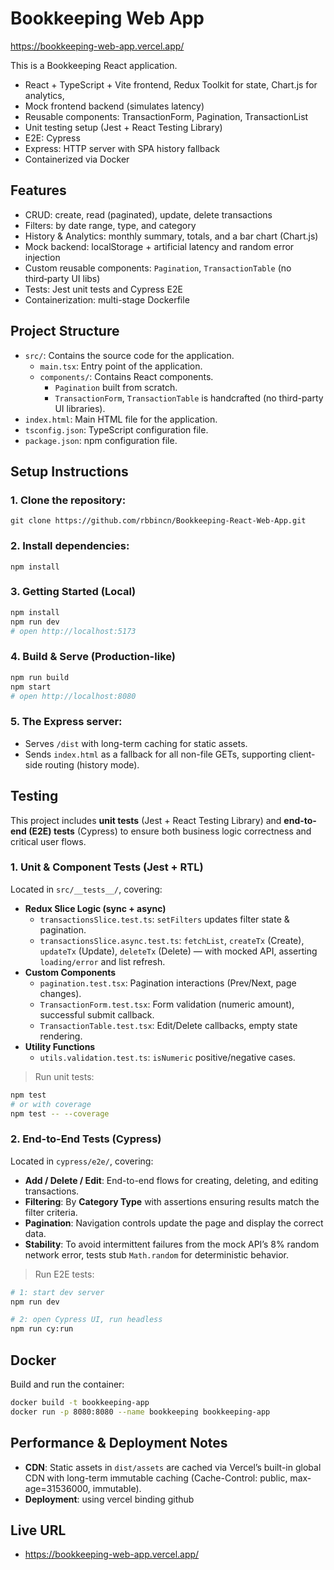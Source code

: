 # Bookkeeping Web App

https://bookkeeping-web-app.vercel.app/

This is a Bookkeeping React application.
- React + TypeScript + Vite frontend, Redux Toolkit for state, Chart.js for analytics,
- Mock frontend backend (simulates latency)
- Reusable components: TransactionForm, Pagination, TransactionList
- Unit testing setup (Jest + React Testing Library)
- E2E: Cypress
- Express: HTTP server with SPA history fallback
- Containerized via Docker

## Features
- CRUD: create, read (paginated), update, delete transactions
- Filters: by date range, type, and category
- History & Analytics: monthly summary, totals, and a bar chart (Chart.js)
- Mock backend: localStorage + artificial latency and random error injection
- Custom reusable components: `Pagination`, `TransactionTable` (no third‑party UI libs)
- Tests: Jest unit tests and Cypress E2E
- Containerization: multi-stage Dockerfile

## Project Structure

- `src/`: Contains the source code for the application.
  - `main.tsx`: Entry point of the application.
  - `components/`: Contains React components.
    - `Pagination` built from scratch.
    - `TransactionForm`, `TransactionTable` is handcrafted (no third-party UI libraries).
- `index.html`: Main HTML file for the application.
- `tsconfig.json`: TypeScript configuration file.
- `package.json`: npm configuration file.

## Setup Instructions

### 1. Clone the repository:
   ```
   git clone https://github.com/rbbincn/Bookkeeping-React-Web-App.git
   ```

### 2. Install dependencies:
   ``` 
   npm install
   ```

### 3. Getting Started (Local)
```bash
npm install
npm run dev
# open http://localhost:5173
```

### 4. Build & Serve (Production-like)
```bash
npm run build
npm start
# open http://localhost:8080
```

### 5. The Express server:
- Serves `/dist` with long-term caching for static assets.
- Sends `index.html` as a fallback for all non-file GETs, supporting client-side routing (history mode).

## Testing

This project includes **unit tests** (Jest + React Testing Library) and **end-to-end (E2E) tests** (Cypress) to ensure both business logic correctness and critical user flows.

### 1. Unit & Component Tests (Jest + RTL)

Located in `src/__tests__/`, covering:

- **Redux Slice Logic (sync + async)**  
  - `transactionsSlice.test.ts`: `setFilters` updates filter state & pagination.
  - `transactionsSlice.async.test.ts`: `fetchList`, `createTx` (Create), `updateTx` (Update), `deleteTx` (Delete) — with mocked API, asserting `loading/error` and list refresh.
- **Custom Components**  
  - `pagination.test.tsx`: Pagination interactions (Prev/Next, page changes).  
  - `TransactionForm.test.tsx`: Form validation (numeric amount), successful submit callback.  
  - `TransactionTable.test.tsx`: Edit/Delete callbacks, empty state rendering.
- **Utility Functions**  
  - `utils.validation.test.ts`: `isNumeric` positive/negative cases.

> Run unit tests:
```bash
npm test
# or with coverage
npm test -- --coverage
```

### 2. End-to-End Tests (Cypress)

Located in `cypress/e2e/`, covering:

- **Add / Delete / Edit**: End-to-end flows for creating, deleting, and editing transactions.
- **Filtering**: By **Category Type** with assertions ensuring results match the filter criteria.
- **Pagination**: Navigation controls update the page and display the correct data.
- **Stability**: To avoid intermittent failures from the mock API’s 8% random network error, tests stub `Math.random` for deterministic behavior.

> Run E2E tests:
```bash
# 1: start dev server
npm run dev

# 2: open Cypress UI, run headless
npm run cy:run
```

## Docker
Build and run the container:
```bash
docker build -t bookkeeping-app
docker run -p 8080:8080 --name bookkeeping bookkeeping-app
```

## Performance & Deployment Notes
- **CDN**: Static assets in `dist/assets` are cached via Vercel’s built-in global CDN with long-term immutable caching (Cache-Control: public, max-age=31536000, immutable).
- **Deployment**: using vercel binding github

## Live URL
- https://bookkeeping-web-app.vercel.app/